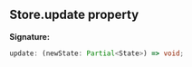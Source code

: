 
## Store.update property

**Signature:**

```typescript
update: (newState: Partial<State>) => void;
```

